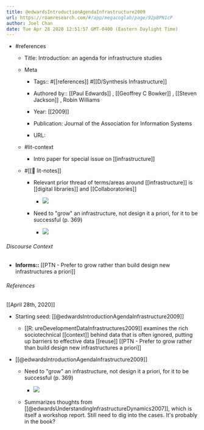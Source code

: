 ```yaml
---
title: @edwardsIntroductionAgendaInfrastructure2009
url: https://roamresearch.com/#/app/megacoglab/page/92pBPN1cP
author: Joel Chan
date: Tue Apr 28 2020 12:51:57 GMT-0400 (Eastern Daylight Time)
---
```


- #references

    - Title: Introduction: an agenda for infrastructure studies

    - Meta

        - Tags:: #[[references]] #[[D/Synthesis Infrastructure]]

        - Authored by::  [[Paul Edwards]] ,  [[Geoffrey C Bowker]] ,  [[Steven Jackson]] ,  Robin Williams

        - Year: [[2009]]

        - Publication: Journal of the Association for Information Systems

        - URL:

    - #lit-context

        - Intro paper for special issue on [[infrastructure]]

    - #[[📝 lit-notes]]

        - Relevant prior thread of terms/areas around [[infrastructure]] is [[digital libraries]] and [[Collaboratories]]

            - ![](https://firebasestorage.googleapis.com/v0/b/firescript-577a2.appspot.com/o/imgs%2Fapp%2Fmegacoglab%2F6Eb6NSQ4-l?alt=media&token=08259536-5163-4381-b650-c558420f6058)

        - Need to "grow" an infrastructure, not design it a priori, for it to be successful (p. 369)

            - ![](https://firebasestorage.googleapis.com/v0/b/firescript-577a2.appspot.com/o/imgs%2Fapp%2Fmegacoglab%2Fdz3DA2vwBu.png?alt=media&token=9ec1f4a7-eaa2-4d25-b296-6844498d2ea0)

###### Discourse Context

- **Informs::** [[PTN - Prefer to grow rather than build  design new infrastructures a priori]]

###### References

[[April 28th, 2020]]

- Starting seed: [[@edwardsIntroductionAgendaInfrastructure2009]]

    - [[R: ureDevelopmentDataInfrastructures2009]] examines the rich sociotechnical [[context]] behind data that is often ignored, putting up barriers to effective data [[reuse]]
[[PTN - Prefer to grow rather than build  design new infrastructures a priori]]

- [[@edwardsIntroductionAgendaInfrastructure2009]]

    - Need to "grow" an infrastructure, not design it a priori, for it to be successful (p. 369)

        - ![](https://firebasestorage.googleapis.com/v0/b/firescript-577a2.appspot.com/o/imgs%2Fapp%2Fmegacoglab%2Fdz3DA2vwBu.png?alt=media&token=9ec1f4a7-eaa2-4d25-b296-6844498d2ea0)

    - Summarizes thoughts from [[@edwardsUnderstandingInfrastructureDynamics2007]], which is itself a workshop report. Still need to dig into the cases. It's probably in the book?
